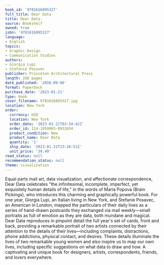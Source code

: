 ```yaml
---
book_id: '9781616895327'
full_title: Dear Data
title: Dear Data
source: Bookshelf
owned: true
isbn: '9781616895327'
language:
- English
topics:
- Graphic Design
- Communication Studies
authors:
- Giorgia Lupi
- Stefanie Posavec
publisher: Princeton Architectural Press
length: 288 pages
date_published: '2016-09-06'
format: Paperback
purchase_date: '2023-01-21'
type: book
cover_filename: 9781616895327.jpg
location: New York
order:
  currency: USD
  location: New York
  order_date: '2023-01-21T03:54:42Z'
  order_id: 114-1959965-0933034
  product_condition: New
  product_name: Dear Data
  quantity: '1'
  ship_date: '2023-01-21T23:26:51Z'
  unit_price: '39.49'
read_status: null
recommendation_status: null
theme: visualization
---
```

Equal parts mail art, data visualization, and affectionate correspondence, Dear Data celebrates "the infinitesimal, incomplete, imperfect, yet exquisitely human details of life," in the words of Maria Popova (Brain Pickings), who introduces this charming and graphically powerful book. For one year, Giorgia Lupi, an Italian living in New York, and Stefanie Posavec, an American in London, mapped the particulars of their daily lives as a series of hand-drawn postcards they exchanged via mail weekly—small portraits as full of emotion as they are data, both mundane and magical. Dear Data reproduces in pinpoint detail the full year's set of cards, front and back, providing a remarkable portrait of two artists connected by their attention to the details of their lives—including complaints, distractions, phone addictions, physical contact, and desires. These details illuminate the lives of two remarkable young women and also inspire us to map our own lives, including specific suggestions on what data to draw and how. A captivating and unique book for designers, artists, correspondents, friends, and lovers everywhere.

